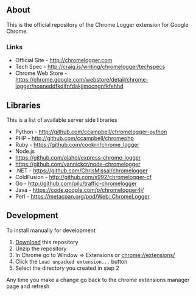## About

This is the official repository of the Chrome Logger extension for Google Chrome.

### Links

- Official Site - http://chromelogger.com
- Tech Spec - http://craig.is/writing/chromelogger/techspecs
- Chrome Web Store - https://chrome.google.com/webstore/detail/chrome-logger/noaneddfkdjfnfdakjjmocngnfkfehhd

## Libraries

This is a list of available server side libraries

- Python - http://github.com/ccampbell/chromelogger-python
- PHP - http://github.com/ccampbell/chromephp
- Ruby - https://github.com/cookrn/chrome_logger
- Node.js
 - https://github.com/olahol/express-chrome-logger
 - https://github.com/yannickcr/node-chromelogger
- .NET - https://github.com/ChrisMissal/chromelogger
- ColdFusion - http://github.com/s992/chromelogger-cf
- Go - http://github.com/pilu/traffic-chromelogger
- Java - https://code.google.com/p/chromelogger4j/
- Perl - https://metacpan.org/pod/Web::ChromeLogger

## Development

To install manually for development

1. [Download](https://github.com/tobyatvibrant/chromelogger/archive/master.zip) this repository
2. Unzip the repository
3. In Chrome go to Window => Extensions or [chrome://extensions/](chrome://extensions/)
4. Click the ``Load unpacked extension...`` button
5. Select the directory you created in step 2

Any time you make a change go back to the chrome extensions manager page and refresh
